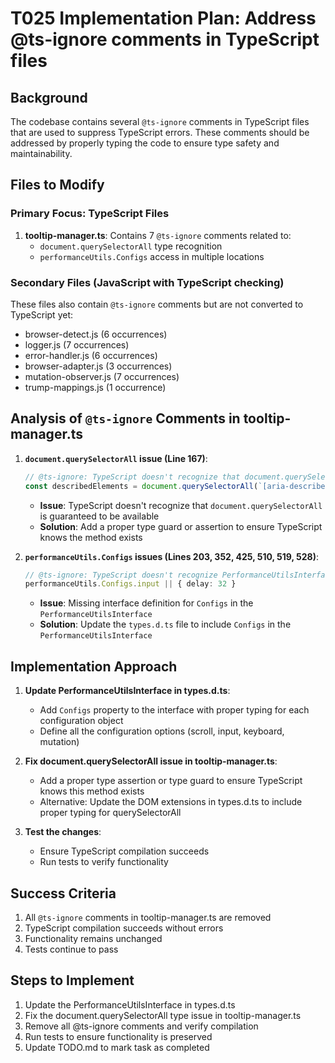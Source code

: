 # T025 Implementation Plan: Address @ts-ignore comments in TypeScript files

## Background
The codebase contains several `@ts-ignore` comments in TypeScript files that are used to suppress TypeScript errors. These comments should be addressed by properly typing the code to ensure type safety and maintainability.

## Files to Modify

### Primary Focus: TypeScript Files
1. **tooltip-manager.ts**: Contains 7 `@ts-ignore` comments related to:
   - `document.querySelectorAll` type recognition
   - `performanceUtils.Configs` access in multiple locations

### Secondary Files (JavaScript with TypeScript checking)
These files also contain `@ts-ignore` comments but are not converted to TypeScript yet:
- browser-detect.js (6 occurrences)
- logger.js (7 occurrences)
- error-handler.js (6 occurrences)
- browser-adapter.js (3 occurrences)
- mutation-observer.js (7 occurrences)
- trump-mappings.js (1 occurrence)

## Analysis of `@ts-ignore` Comments in tooltip-manager.ts

1. **`document.querySelectorAll` issue (Line 167)**:
   ```typescript
   // @ts-ignore: TypeScript doesn't recognize that document.querySelectorAll is always available
   const describedElements = document.querySelectorAll(`[aria-describedby="${tooltipId}"]`);
   ```
   - **Issue**: TypeScript doesn't recognize that `document.querySelectorAll` is guaranteed to be available
   - **Solution**: Add a proper type guard or assertion to ensure TypeScript knows the method exists

2. **`performanceUtils.Configs` issues (Lines 203, 352, 425, 510, 519, 528)**:
   ```typescript
   // @ts-ignore: TypeScript doesn't recognize PerformanceUtilsInterface.Configs
   performanceUtils.Configs.input || { delay: 32 }
   ```
   - **Issue**: Missing interface definition for `Configs` in the `PerformanceUtilsInterface`
   - **Solution**: Update the `types.d.ts` file to include `Configs` in the `PerformanceUtilsInterface`

## Implementation Approach

1. **Update PerformanceUtilsInterface in types.d.ts**:
   - Add `Configs` property to the interface with proper typing for each configuration object
   - Define all the configuration options (scroll, input, keyboard, mutation)

2. **Fix document.querySelectorAll issue in tooltip-manager.ts**:
   - Add a proper type assertion or type guard to ensure TypeScript knows this method exists
   - Alternative: Update the DOM extensions in types.d.ts to include proper typing for querySelectorAll

3. **Test the changes**:
   - Ensure TypeScript compilation succeeds
   - Run tests to verify functionality

## Success Criteria
1. All `@ts-ignore` comments in tooltip-manager.ts are removed
2. TypeScript compilation succeeds without errors
3. Functionality remains unchanged
4. Tests continue to pass

## Steps to Implement
1. Update the PerformanceUtilsInterface in types.d.ts
2. Fix the document.querySelectorAll type issue in tooltip-manager.ts
3. Remove all @ts-ignore comments and verify compilation
4. Run tests to ensure functionality is preserved
5. Update TODO.md to mark task as completed